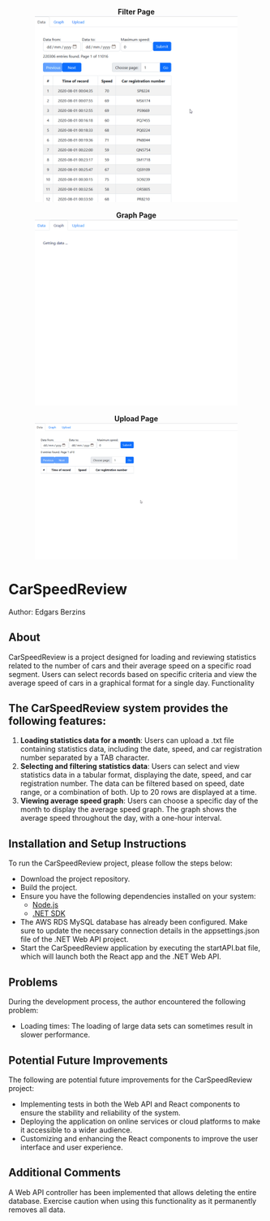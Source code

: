 <p align="center">
  <b> Filter Page </b><br>
  <img src="./Filter_data.GIF" width=400 alt="Filter page">
</p>

<p align="center">
  <b> Graph Page </b><br>
  <img src="./Graph_data.GIF" width=400 alt="Graph page">
</p>

<p align="center">
  <b> Upload Page </b><br>
  <img src="./Upload_data.GIF" width=400 alt="Upload page">
</p>

# CarSpeedReview

Author: Edgars Berzins

## About

CarSpeedReview is a project designed for loading and reviewing statistics related to the number of cars and their average speed on a specific road segment. Users can select records based on specific criteria and view the average speed of cars in a graphical format for a single day.
Functionality

## The CarSpeedReview system provides the following features:

1. **Loading statistics data for a month**: Users can upload a .txt file containing statistics data, including the date, speed, and car registration number separated by a TAB character.
2. **Selecting and filtering statistics data**: Users can select and view statistics data in a tabular format, displaying the date, speed, and car registration number. The data can be filtered based on speed, date range, or a combination of both. Up to 20 rows are displayed at a time.
3. **Viewing average speed graph**: Users can choose a specific day of the month to display the average speed graph. The graph shows the average speed throughout the day, with a one-hour interval.

## Installation and Setup Instructions

To run the CarSpeedReview project, please follow the steps below:

- Download the project repository.
- Build the project.
- Ensure you have the following dependencies installed on your system:
  - [Node.js](https://nodejs.org)
  - [.NET SDK](https://dotnet.microsoft.com/download)
- The AWS RDS MySQL database has already been configured. Make sure to update the necessary connection details in the appsettings.json file of the .NET Web API project.
- Start the CarSpeedReview application by executing the startAPI.bat file, which will launch both the React app and the .NET Web API.

## Problems

During the development process, the author encountered the following problem:

- Loading times: The loading of large data sets can sometimes result in slower performance.

## Potential Future Improvements

The following are potential future improvements for the CarSpeedReview project:

- Implementing tests in both the Web API and React components to ensure the stability and reliability of the system.
- Deploying the application on online services or cloud platforms to make it accessible to a wider audience.
- Customizing and enhancing the React components to improve the user interface and user experience.

## Additional Comments

A Web API controller has been implemented that allows deleting the entire database. Exercise caution when using this functionality as it permanently removes all data.
